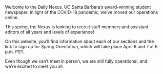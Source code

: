Welcome to the Daily Nexus, UC Santa Barbara’s award-winning student newspaper. In light of the COVID-19 pandemic, we’ve moved our operations online. 

This spring, the Nexus is looking to recruit staff members and assistant editors of all years and levels of experience!

On this website, you’ll find information about each of our sections and the link to sign up for Spring Orientation, which will take place April 6 and 7 at 6 p.m. PST.

Even though we can’t meet in person, we are still fully operational, and we’re excited to meet you all.